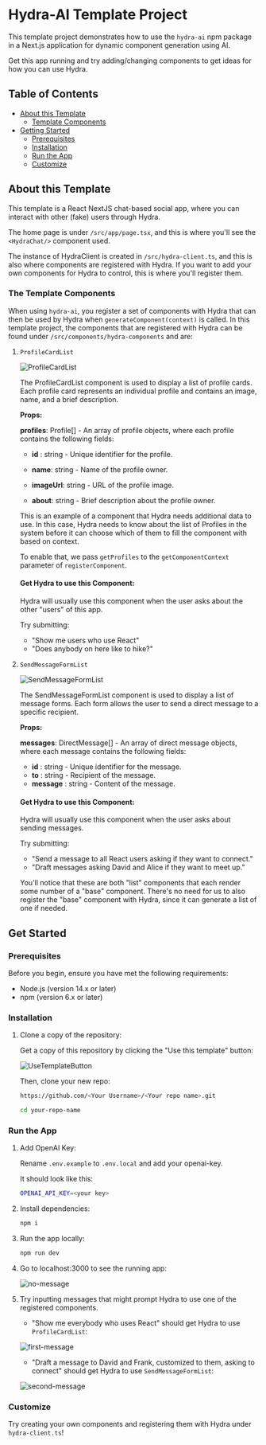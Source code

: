 # Hydra-AI Template Project

This template project demonstrates how to use the `hydra-ai` npm package in a Next.js application for dynamic component generation using AI.

Get this app running and try adding/changing components to get ideas for how you can use Hydra.

## Table of Contents

- [About this Template](#about-this-template)
  - [Template Components](#the-template-components)
- [Getting Started](#getting-started)
  - [Prerequisites](#prerequisites)
  - [Installation](#installation)
  - [Run the App](#run-the-app)
  - [Customize](#customize)

## About this Template

This template is a React NextJS chat-based social app, where you can interact with other (fake) users through Hydra.

The home page is under `/src/app/page.tsx`, and this is where you'll see the `<HydraChat/>` component used.

The instance of HydraClient is created in `/src/hydra-client.ts`, and this is also where components are registered with Hydra. If you want to add your own components for Hydra to control, this is where you'll register them.

### The Template Components

When using `hydra-ai`, you register a set of components with Hydra that can then be used by Hydra when `generateComponent(context)` is called. In this template project, the components that are registered with Hydra can be found under `/src/components/hydra-components` and are:

1.  `ProfileCardList`

    ![ProfileCardList](https://i.imgur.com/fTkWQzo.png)

    The ProfileCardList component is used to display a list of profile cards. Each profile card represents an individual profile and contains an image, name, and a brief description.

    **Props:**

    **profiles**: Profile[] - An array of profile objects, where each profile contains the following fields:

    - **id** : string - Unique identifier for the profile.

    - **name**: string - Name of the profile owner.

    - **imageUrl**: string - URL of the profile image.

    - **about**: string - Brief description about the profile owner.

    This is an example of a component that Hydra needs additional data to use. In this case, Hydra needs to know about the list of Profiles in the system before it can choose which of them to fill the component with based on context.

    To enable that, we pass `getProfiles` to the `getComponentContext` parameter of `registerComponent`.

    #### Get Hydra to use this Component:

    Hydra will usually use this component when the user asks about the other "users" of this app.

    Try submitting:

    - "Show me users who use React"
    - "Does anybody on here like to hike?"

2.  `SendMessageFormList`

    ![SendMessageFormList](https://i.imgur.com/KVmHq3V.png)

    The SendMessageFormList component is used to display a list of message forms. Each form allows the user to send a direct message to a specific recipient.

    **Props:**

    **messages**: DirectMessage[] - An array of direct message objects, where each message contains the following fields:

    - **id** : string - Unique identifier for the message.
    - **to** : string - Recipient of the message.
    - **message** : string - Content of the message.

    #### Get Hydra to use this Component:

    Hydra will usually use this component when the user asks about sending messages.

    Try submitting:

    - "Send a message to all React users asking if they want to connect."
    - "Draft messages asking David and Alice if they want to meet up."

    You'll notice that these are both "list" components that each render some number of a "base" component. There's no need for us to also register the "base" component with Hydra, since it can generate a list of one if needed.

## Get Started

### Prerequisites

Before you begin, ensure you have met the following requirements:

- Node.js (version 14.x or later)
- npm (version 6.x or later)

### Installation

1. Clone a copy of the repository:

   Get a copy of this repository by clicking the "Use this template" button:

   ![UseTemplateButton](https://i.imgur.com/eyUyEi2.png)

   Then, clone your new repo:

   ```bash
   https://github.com/<Your Username>/<Your repo name>.git

   cd your-repo-name
   ```

### Run the App

1. Add OpenAI Key:

   Rename `.env.example` to `.env.local` and add your openai-key.

   It should look like this:

   ```bash
   OPENAI_API_KEY=<your key>
   ```

2. Install dependencies:

   ```bash
   npm i
   ```

3. Run the app locally:

   ```bash
   npm run dev
   ```

4. Go to localhost:3000 to see the running app:

   ![no-message](https://i.imgur.com/a0RW6v1.png)

5. Try inputting messages that might prompt Hydra to use one of the registered components.

   - "Show me everybody who uses React" should get Hydra to use `ProfileCardList`:

   ![first-message](https://i.imgur.com/581YA9D.png)

   - "Draft a message to David and Frank, customized to them, asking to connect" should get Hydra to use `SendMessageFormList`:

   ![second-message](https://i.imgur.com/oxe5tCw.png)

### Customize

Try creating your own components and registering them with Hydra under `hydra-client.ts`!
